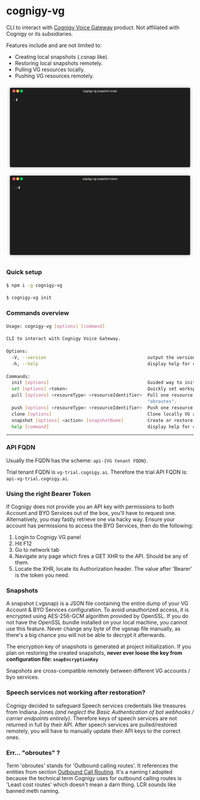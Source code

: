 # cognigy-vg

CLI to interact with <a href="https://www.cognigy.com/platform/cognigy-voice-gateway" target="_blank">Cognigy Voice Gateway</a> product. Not affiliated with Cognigy or its subsidiaries.

Features include and are not limited to:
- Creating local snapshots (.csnap like).
- Restoring local snapshots remotely.
- Pulling VG resources locally.
- Pushing VG resources remotely.

<img src="https://raw.githubusercontent.com/tgbv/cognigy-vg/refs/heads/main/demos/create-snap.gif">

<img src="https://raw.githubusercontent.com/tgbv/cognigy-vg/refs/heads/main/demos/restore-snap.gif">

### Quick setup

```bash
$ npm i -g cognigy-vg

$ cognigy-vg init
```

### Commands overview

```bash
Usage: cognigy-vg [options] [command]

CLI to interact with Cognigy Voice Gateway.

Options:
  -V, --version                                      output the version number
  -h, --help                                         display help for command

Commands:
  init [options]                                     Guided way to initialize new configuration file.
  set [options] <token>                              Quickly set workspace API key/bearer token.
  pull [options] <resoureType> <resourceIdentifier>  Pull one resource from API to disk. Can be "app", "carrier", "speech", "phone",
                                                     "obroutes".
  push [options] <resoureType> <resourceIdentifier>  Push one resource from disk to API. Can be "app", "carrier", "speech", "phone".
  clone [options]                                    Clone locally VG app/service provider with all dependencies.
  snapshot [options] <action> [snapshotName]         Create or restore a snapshot remotely.
  help [command]                                     display help for command
```

<hr>

### API FQDN

Usually the FQDN has the scheme: `api-{VG tenant FQDN}`.

Trial tenant FQDN is `vg-trial.cognigy.ai`. Therefore the trial API FQDN is: `api-vg-trial.cognigy.ai`. 

### Using the right Bearer Token

If Cognigy does not provide you an API key with permissions to both Account and BYO Services out of the box, you'll have to request one. Alternatively, you may fastly retrieve one via hacky way. Ensure your account has permissions to access the BYO Services, then do the following:

1. Login to Cognigy VG panel
2. Hit F12
3. Go to network tab
4. Navigate any page which fires a GET XHR to the API. Should be any of them.
5. Locate the XHR, locate its Authorization header. The value after 'Bearer' is the token you need.

### Snapshots

A snapshot (.vgsnap) is a JSON file containing the entire dump of your VG Account & BYO Services configuration. To avoid unauthorized access, it is encrypted using AES-256-GCM algorithm provided by OpenSSL. If you do not have the OpenSSL bundle installed on your local machine, you cannot use this feature. Never change any byte of the vgsnap file manually, as there's a big chance you will not be able to decrypt it afterwards.

The encryption key of snapshots is generated at project initialization. If you plan on restoring the created snapshots, <b>never ever loose the key from configuration file: `snapEncryptionKey`</b>

Snapshots are cross-compatible remotely between different VG accounts / byo services.

### Speech services not working after restoration?

Cognigy decided to safeguard Speech services credentials like treasures from Indiana Jones <i>(and neglect the Basic Authentication of bot webhooks / carrier endpoints entirely)</i>. Therefore keys of speech services are not returned in full by their API. After speech services are pulled/restored remotely, you will have to manually update their API keys to the correct ones.

### Err... "obroutes" ?

Term 'obroutes' stands for 'Outbound calling routes'. It references the entities from section <a href="https://docs.cognigy.com/voice-gateway/webapp/outbound-call-routing/" target="_blank">Outbound Call Routing</a>. It's a naming I adopted because the technical term Cognigy uses for outbound calling routes is 'Least cost routes' which doesn't mean a darn thing. LCR sounds like banned meth naming.
